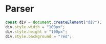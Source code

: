 # Parser

```js eval "parser: parseDiv"
const div = document.createElement("div");
div.style.width = "100px";
div.style.height = "100px";
div.style.background = "red";
```
